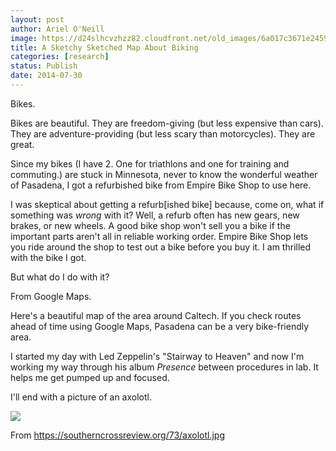 ```yaml
---
layout: post
author: Ariel O'Neill
image: https://d24slhcvzhzz82.cloudfront.net/old_images/6a017c3671e245970b01a73de43ea3970d-pi.jpg
title: A Sketchy Sketched Map About Biking
categories: [research]
status: Publish
date: 2014-07-30
---
```


Bikes.

Bikes are beautiful. They are freedom-giving (but less expensive than cars). They are adventure-providing (but less scary than motorcycles). They are great.

Since my bikes (I have 2. One for triathlons and one for training and commuting.) are stuck in Minnesota, never to know the wonderful weather of Pasadena, I got a refurbished bike from Empire Bike Shop to use here.

I was skeptical about getting a refurb[ished bike] because, come on, what if something was *wrong* with it? Well, a refurb often has new gears, new brakes, or new wheels. A good bike shop won't sell you a bike if the important parts aren't all in reliable working order. Empire Bike Shop lets you ride around the shop to test out a bike before you buy it. I am thrilled with the bike I got.

But what do I do with it?

From Google Maps.

Here's a beautiful map of the area around Caltech. If you check routes ahead of time using Google Maps, Pasadena can be a very bike-friendly area.

I started my day with Led Zeppelin's "Stairway to Heaven" and now I'm working my way through his album *Presence* between procedures in lab. It helps me get pumped up and focused.

I'll end with a picture of an axolotl.


![](https://d24slhcvzhzz82.cloudfront.net/old_images/6a017c3671e245970b01a511d8d5af970c-pi.jpg)

From https://southerncrossreview.org/73/axolotl.jpg

